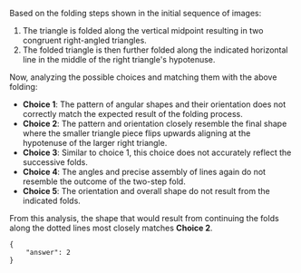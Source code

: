 Based on the folding steps shown in the initial sequence of images:

1. The triangle is folded along the vertical midpoint resulting in two congruent right-angled triangles.
2. The folded triangle is then further folded along the indicated horizontal line in the middle of the right triangle's hypotenuse.

Now, analyzing the possible choices and matching them with the above folding:

- **Choice 1**: The pattern of angular shapes and their orientation does not correctly match the expected result of the folding process.
- **Choice 2**: The pattern and orientation closely resemble the final shape where the smaller triangle piece flips upwards aligning at the hypotenuse of the larger right triangle.
- **Choice 3**: Similar to choice 1, this choice does not accurately reflect the successive folds.
- **Choice 4**: The angles and precise assembly of lines again do not resemble the outcome of the two-step fold.
- **Choice 5**: The orientation and overall shape do not result from the indicated folds.

From this analysis, the shape that would result from continuing the folds along the dotted lines most closely matches **Choice 2**.

```
{
    "answer": 2
}
```